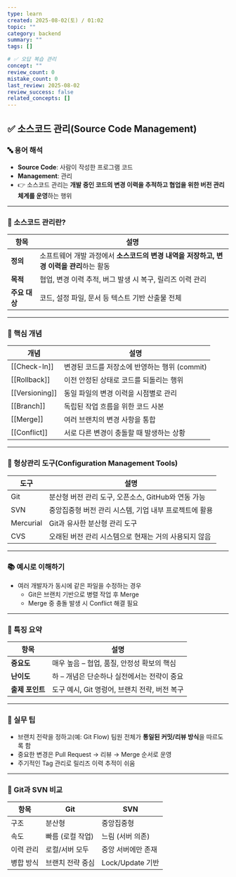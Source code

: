 ```yaml
---
type: learn
created: 2025-08-02(토) / 01:02
topic: ""
category: backend
summary: ""
tags: []

# ✅ 오답 복습 관리
concept: ""
review_count: 0
mistake_count: 0
last_review: 2025-08-02
review_success: false
related_concepts: []
---
```

## ✅ 소스코드 관리(Source Code Management)

### 🔤 용어 해석

- **Source Code**: 사람이 작성한 프로그램 코드
- **Management**: 관리
- 👉 소스코드 관리는 **개발 중인 코드의 변경 이력을 추적하고 협업을 위한 버전 관리 체계를 운영**하는 행위

---

### 🧩 소스코드 관리란?

| 항목 | 설명 |
|------|------|
| **정의** | 소프트웨어 개발 과정에서 **소스코드의 변경 내역을 저장하고, 변경 이력을 관리**하는 활동 |
| **목적** | 협업, 변경 이력 추적, 버그 발생 시 복구, 릴리즈 이력 관리 |
| **주요 대상** | 코드, 설정 파일, 문서 등 텍스트 기반 산출물 전체 |

---

### 🧱 핵심 개념

| 개념 | 설명 |
|------|------|
| [[Check-In]] | 변경된 코드를 저장소에 반영하는 행위 (commit) |
| [[Rollback]] | 이전 안정된 상태로 코드를 되돌리는 행위 |
| [[Versioning]] | 동일 파일의 변경 이력을 시점별로 관리 |
| [[Branch]] | 독립된 작업 흐름을 위한 코드 사본 |
| [[Merge]] | 여러 브랜치의 변경 사항을 통합 |
| [[Conflict]] | 서로 다른 변경이 충돌할 때 발생하는 상황 |

---

### 🧪 형상관리 도구(Configuration Management Tools)

| 도구 | 설명 |
|------|------|
| Git | 분산형 버전 관리 도구, 오픈소스, GitHub와 연동 가능 |
| SVN | 중앙집중형 버전 관리 시스템, 기업 내부 프로젝트에 활용 |
| Mercurial | Git과 유사한 분산형 관리 도구 |
| CVS | 오래된 버전 관리 시스템으로 현재는 거의 사용되지 않음 |

---

### 📚 예시로 이해하기

- 여러 개발자가 동시에 같은 파일을 수정하는 경우
  - Git은 브랜치 기반으로 병렬 작업 후 Merge
  - Merge 중 충돌 발생 시 Conflict 해결 필요

---

### 🧠 특징 요약

| 항목 | 설명 |
|------|------|
| **중요도** | 매우 높음 – 협업, 품질, 안정성 확보의 핵심 |
| **난이도** | 하 – 개념은 단순하나 실전에서는 전략이 중요 |
| **출제 포인트** | 도구 예시, Git 명령어, 브랜치 전략, 버전 복구 |

---

### 🎯 실무 팁

- 브랜치 전략을 정하고(예: Git Flow) 팀원 전체가 **통일된 커밋/리뷰 방식**을 따르도록 함
- 중요한 변경은 Pull Request → 리뷰 → Merge 순서로 운영
- 주기적인 Tag 관리로 릴리즈 이력 추적이 쉬움

---

### 🧩 Git과 SVN 비교

| 항목 | Git | SVN |
|------|-----|-----|
| 구조 | 분산형 | 중앙집중형 |
| 속도 | 빠름 (로컬 작업) | 느림 (서버 의존) |
| 이력 관리 | 로컬/서버 모두 | 중앙 서버에만 존재 |
| 병합 방식 | 브랜치 전략 중심 | Lock/Update 기반 |
